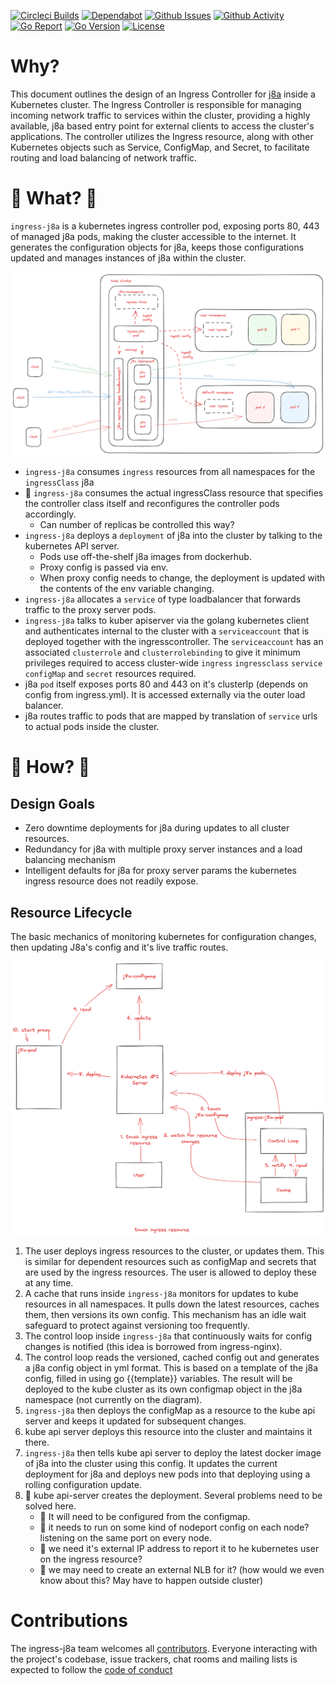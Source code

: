 [![Circleci Builds](https://circleci.com/gh/simonmittag/ingress-j8a.svg?style=shield)](https://circleci.com/gh/simonmittag/ingress-j8a)
[![Dependabot](https://badgen.net/badge/Dependabot/enabled/green?icon=dependabot)](https://github.com/simonmittag/ingress-j8a/pulls?q=is%3Aopen+is%3Apr)
[![Github Issues](https://img.shields.io/github/issues/simonmittag/ingress-j8a)](https://github.com/simonmittag/ingress-j8a/issues)
[![Github Activity](https://img.shields.io/github/commit-activity/m/simonmittag/ingress-j8a)](https://img.shields.io/github/commit-activity/m/simonmittag/ingress-j8a)  
[![Go Report](https://goreportcard.com/badge/github.com/simonmittag/ingress-j8a)](https://goreportcard.com/report/github.com/simonmittag/ingress-j8a)
[![Go Version](https://img.shields.io/github/go-mod/go-version/simonmittag/ingress-j8a)](https://img.shields.io/github/go-mod/go-version/simonmittag/ingress-j8a)
[![License](https://img.shields.io/badge/License-Apache%202.0-blue.svg)](https://opensource.org/licenses/Apache-2.0)

# Why?
This document outlines the design of an Ingress Controller for [j8a](https://github.com/simonmittag/j8a) inside a 
Kubernetes cluster. The Ingress Controller is responsible for managing incoming network traffic to services within the 
cluster, providing a highly available, j8a based entry point for external clients to access the cluster's applications. The controller utilizes the 
Ingress resource, along with other Kubernetes objects such as Service, ConfigMap, and Secret, to facilitate routing 
and load balancing of network traffic.

# 🚧 What? 🚧
`ingress-j8a` is a kubernetes ingress controller pod, exposing ports 80, 443 of managed j8a pods, making the cluster accessible to the internet. It generates the configuration
objects for j8a, keeps those configurations updated and manages instances of j8a within the cluster. 

![](art/ingress-j8a.png)
* `ingress-j8a` consumes `ingress` resources from all namespaces for the `ingressClass` j8a
* 🚧 `ingress-j8a` consumes the actual ingressClass resource that specifies the controller class itself and reconfigures the controller pods accordingly. 
  * Can number of replicas be controlled this way?
* `ingress-j8a` deploys a `deployment` of j8a into the cluster by talking to the kubernetes API server. 
  * Pods use off-the-shelf j8a images from dockerhub.
  * Proxy config is passed via env.
  * When proxy config needs to change, the deployment is updated with the contents of the env variable changing.
* `ingress-j8a` allocates a `service` of type loadbalancer that forwards traffic to the proxy server pods.
* `ingress-j8a` talks to kuber apiserver via the golang kubernetes client and authenticates internal to the cluster with a `serviceaccount` that is deployed together with the ingresscontroller. The `serviceaccount` has an associated `clusterrole` and `clusterrolebinding` to give it minimum privileges required to access cluster-wide `ingress` `ingressclass` `service` `configMap` and `secret` resources required.
* j8a `pod` itself exposes ports 80 and 443 on it's clusterIp (depends on config from ingress.yml). It is accessed externally via the outer load balancer.
* j8a routes traffic to pods that are mapped by translation of `service` urls to actual pods inside the cluster. 

# 🚧 How? 🚧
## Design Goals
* Zero downtime deployments for j8a during updates to all cluster resources.
* Redundancy for j8a with multiple proxy server instances and a load balancing mechanism
* Intelligent defaults for j8a for proxy server params the kubernetes ingress resource does not readily expose.

## Resource Lifecycle
The basic mechanics of monitoring kubernetes for configuration changes,
then updating J8a's config and it's live traffic routes.

![](art/ingress-j8a-mechanics.png)
1. The user deploys ingress resources to the cluster, or updates them. This is similar for dependent resources such as configMap and secrets that are used by the ingress resources. The user is allowed to deploy these at any time.
2. A cache that runs inside `ingress-j8a` monitors for updates to kube resources in all namespaces. It pulls down the latest resources, caches them, then versions its own config. This mechanism has an idle wait safeguard to protect against versioning too frequently.
3. The control loop inside `ingress-j8a` that continuously waits for config changes is notified (this idea is borrowed from ingress-nginx).
4. The control loop reads the versioned, cached config out and generates a j8a config object in yml format. This is based on a template of the j8a config, filled in using go {{template}} variables. The result will be deployed to the kube cluster as its own configmap object in the j8a namespace (not currently on the diagram).
5. `ingress-j8a` then deploys the configMap as a resource to the kube api server and keeps it updated for subsequent changes.
6. kube api server deploys this resource into the cluster and maintains it there. 
7. `ingress-j8a` then tells kube api server to deploy the latest docker image of j8a into the cluster using this config. It updates the current deployment for j8a and deploys new pods into that deploying using a rolling configuration update. 
8. 🚧 kube api-server creates the deployment. Several problems need to be solved here. 
   * 🚧 It will need to be configured from the configmap. 
   * 🚧 it needs to run on some kind of nodeport config on each node? listening on the same port on every node. 
   * 🚧 we need it's external IP address to report it to he kubernetes user on the ingress resource?
   * 🚧 we may need to create an external NLB for it? (how would we even know about this? May have to happen outside cluster)


# Contributions

The ingress-j8a team welcomes all [contributors](https://github.com/simonmittag/ingress-j8a/blob/master/CONTRIBUTING.md). Everyone
interacting with the project's codebase, issue trackers, chat rooms and mailing lists is expected to follow
the [code of conduct](https://github.com/simonmittag/ingress-j8a/blob/master/CODE_OF_CONDUCT.md)
